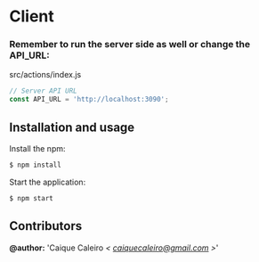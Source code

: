# Client

### Remember to run the server side as well or change the API_URL:

src/actions/index.js
```javascript
// Server API URL
const API_URL = 'http://localhost:3090';
```

## Installation and usage

Install the npm:
```bash
$ npm install
```

Start the application:
```bash
$ npm start
```

## Contributors  

**@author:** 'Caique Caleiro *< [caiquecaleiro@gmail.com](mailto:caiquecaleiro@gmail.com) >*' 
